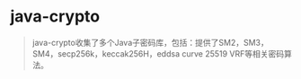 # java-crypto

>java-crypto收集了多个Java子密码库，包括：提供了SM2，SM3，SM4，secp256k，keccak256H，eddsa curve 25519 VRF等相关密码算法。

